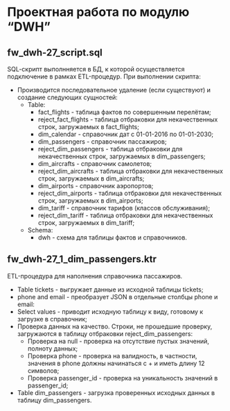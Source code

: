 # Проектная работа по модулю “DWH”

## fw_dwh-27_script.sql

SQL-cкрипт выполнняется в БД, к которой осуществляется подключение в рамках ETL-процедур.
При выполнении скрипта: 
* Производится последовательное удаление (если существуют) и создание следующих сущностей:
  * Table:
    *  fact_flights - таблица фактов по совершенным перелётам;
    *  reject_fact_flights - таблица отбраковки для некачественных строк, загружаемых в fact_flights;
    *  dim_calendar - справочник дат с 01-01-2016 по 01-01-2030;
    *  dim_passengers - справочник пассажиров;
    *  reject_dim_passengers - таблица отбраковки для некачественных строк, загружаемых в dim_passengers;
    *  dim_aircrafts - справочник самолетов;
    *  reject_dim_aircrafts - таблица отбраковки для некачественных строк, загружаемых в dim_aircrafts;
    *  dim_airports - справочник аэропортов;
    *  reject_dim_airports - таблица отбраковки для некачественных строк, загружаемых в dim_airports;
    *  dim_tariff - справочник тарифов (классов обслуживания);
    *  reject_dim_tariff - таблица отбраковки для некачественных строк, загружаемых в dim_tariff;
  *  Schema:
     *  dwh - схема для таблицы фактов и справочников.

## fw_dwh-27_1_dim_passengers.ktr

ETL-процедура для наполнения справочника пассажиров.
* Table tickets - выгружает данные из исходной таблицы tickets;
* phone and email - преобразует JSON в отдельные столбцы phone и email:
* Select values - приводит исходную таблицу к виду, готовому к загрузке в справочник;
* Проверка данных на качество. Строки, не прошедшие проверку, загружаются в таблицу отбраковки reject_dim_passengers:
  * Проверка на null - проверка на отсутствие пустых значений, полноту данных;
  * Проверка phone - проверка на валидность, в частности, значения в phone должны начинаться с + и иметь длину 12 символов;
  * Проверка passenger_id - проверка на уникальность значений в passenger_id;
* Table dim_passengers - загрузка проверенных исходных данных в таблицу dim_passengers.
